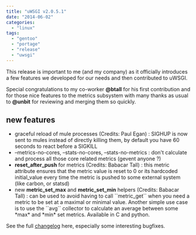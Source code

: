 ```yaml
---
title: "uWSGI v2.0.5.1"
date: "2014-06-02"
categories: 
  - "linux"
tags: 
  - "gentoo"
  - "portage"
  - "release"
  - "uwsgi"
---
```


This release is important to me (and my company) as it officially introduces a few features we developed for our needs and then contributed to uWSGI.

Special congratulations to my co-worker **@btall** for his first contribution and for those nice features to the metrics subsystem with many thanks as usual to **@unbit** for reviewing and merging them so quickly.

## new features

- graceful reload of mule processes (Credits: Paul Egan) : SIGHUP is now sent to mules instead of directly killing them, by default you have 60 seconds to react before a SIGKILL
- –metrics-no-cores, –stats-no-cores, –stats-no-metrics : don't calculate and process all those core related metrics (gevent anyone ?)
- **reset\_after\_push** for metrics (Credits: Babacar Tall) : this metric attribute ensures that the metric value is reset to 0 or its hardcoded initial\_value every time the metric is pushed to some external system (like carbon, or statsd)
- new **metric\_set\_max** and **metric\_set\_min** helpers (Credits: Babacar Tall) : can be used to avoid having to call \`\`metric\_get\`\` when you need a metric to be set at a maximal or minimal value. Another simple use case is to use the \`\`avg\`\` collector to calculate an average between some \*max\* and \*min\* set metrics. Available in C and python.

See the full [changelog](http://uwsgi-docs.readthedocs.org/en/latest/Changelog-2.0.5.html) here, especially some interesting bugfixes.

